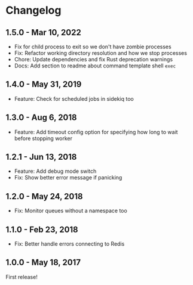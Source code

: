 # Changelog

## 1.5.0 - Mar 10, 2022

- Fix for child process to exit so we don't have zombie processes
- Fix: Refactor working directory resolution and how we stop processes
- Chore: Update dependencies and fix Rust deprecation warnings
- Docs: Add section to readme about command template shell `exec`

## 1.4.0 - May 31, 2019

- Feature: Check for scheduled jobs in sidekiq too

## 1.3.0 - Aug 6, 2018

- Feature: Add timeout config option for specifying how long to wait before stopping worker

## 1.2.1 - Jun 13, 2018

- Feature: Add debug mode switch
- Fix: Show better error message if panicking 

## 1.2.0 - May 24, 2018

- Fix: Monitor queues without a namespace too

## 1.1.0 - Feb 23, 2018

- Fix: Better handle errors connecting to Redis

## 1.0.0 - May 18, 2017

First release!

